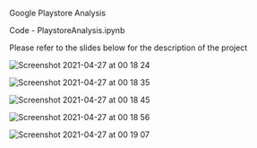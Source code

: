 Google Playstore Analysis

Code - PlaystoreAnalysis.ipynb

Please refer to the slides below for the description of the project

![Screenshot 2021-04-27 at 00 18 24](https://user-images.githubusercontent.com/35519401/116189339-6dd47700-a6ee-11eb-89e7-1f17b93046f7.png)


![Screenshot 2021-04-27 at 00 18 35](https://user-images.githubusercontent.com/35519401/116189348-7167fe00-a6ee-11eb-9e5a-a1327ee36746.png)


![Screenshot 2021-04-27 at 00 18 45](https://user-images.githubusercontent.com/35519401/116189358-75941b80-a6ee-11eb-8c45-fbb84888581b.png)


![Screenshot 2021-04-27 at 00 18 56](https://user-images.githubusercontent.com/35519401/116189373-7927a280-a6ee-11eb-9a83-62ecb173b98c.png)


![Screenshot 2021-04-27 at 00 19 07](https://user-images.githubusercontent.com/35519401/116189389-7f1d8380-a6ee-11eb-9dc5-3bd14a6ffa05.png)
